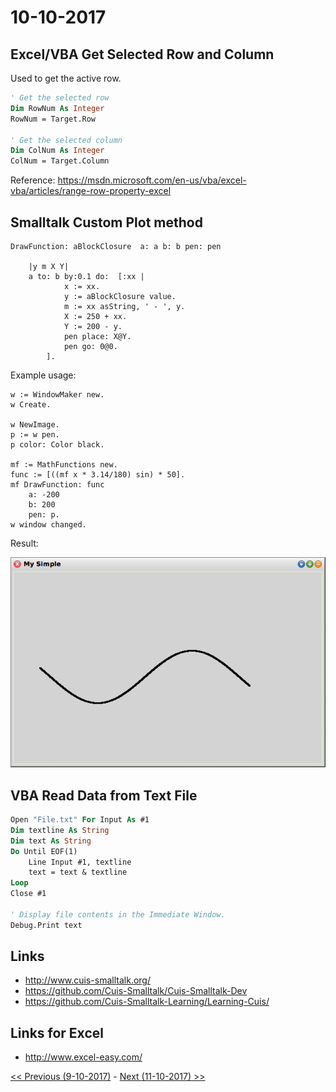 # 10-10-2017

## Excel/VBA Get Selected Row and Column
Used to get the active row.
```vb
' Get the selected row
Dim RowNum As Integer
RowNum = Target.Row

' Get the selected column
Dim ColNum As Integer
ColNum = Target.Column
```
Reference: https://msdn.microsoft.com/en-us/vba/excel-vba/articles/range-row-property-excel

## Smalltalk Custom Plot method
```smalltalk
DrawFunction: aBlockClosure  a: a b: b pen: pen 
	
	|y m X Y|
	a to: b by:0.1 do:  [:xx |
			x := xx.
			y := aBlockClosure value.
			m := xx asString, ' - ', y.
			X := 250 + xx.
			Y := 200 - y.
			pen place: X@Y.
			pen go: 0@0.
		].
```
Example usage:
```smalltalk
w := WindowMaker new.
w Create.

w NewImage.
p := w pen.
p color: Color black.

mf := MathFunctions new.
func := [((mf x * 3.14/180) sin) * 50].
mf DrawFunction: func
	a: -200
	b: 200
	pen: p.
w window changed.
```
Result:

![Plot](plot.png)

## VBA Read Data from Text File
```vb
Open "File.txt" For Input As #1
Dim textline As String
Dim text As String
Do Until EOF(1)
    Line Input #1, textline
    text = text & textline
Loop
Close #1

' Display file contents in the Immediate Window.
Debug.Print text
```

## Links
* http://www.cuis-smalltalk.org/
* https://github.com/Cuis-Smalltalk/Cuis-Smalltalk-Dev
* https://github.com/Cuis-Smalltalk-Learning/Learning-Cuis/

## Links for Excel
* http://www.excel-easy.com/

[<< Previous (9-10-2017)](https://github.com/humayuns/Workspace/blob/master/Diary/2017/October/9/notebook.md) - 
[Next (11-10-2017) >>](https://github.com/humayuns/Workspace/blob/master/Diary/2017/October/11/notebook.md)